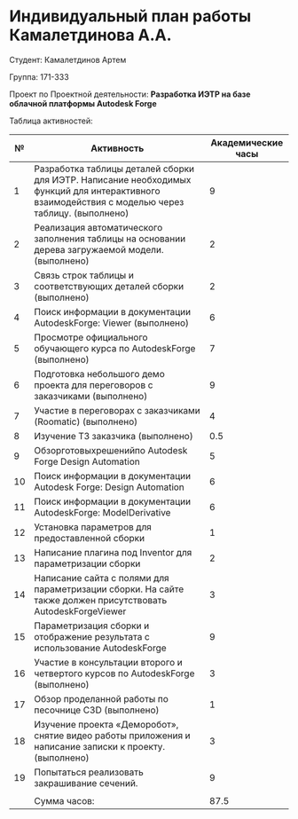 # **Индивидуальный план работы Камалетдинова А.А.**

Студент: Камалетдинов Артем

Группа: 171-333

Проект по Проектной деятельности: **Разработка ИЭТР на базе облачной платформы Autodesk Forge**

Таблица активностей:

| № | Активность | Академические часы |
| --- | --- | --- |
| 1 | Разработка таблицы деталей сборки для ИЭТР. Написание необходимых функций для интерактивного взаимодействия  с моделью через таблицу. (выполнено) | 9 |
| 2 | Реализация автоматического заполнения таблицы на основании дерева загружаемой модели. (выполнено) | 2 |
| 3 | Связь строк таблицы и соответствующих деталей сборки (выполнено) | 2 |
| 4 | Поиск информации в документации AutodeskForge: Viewer (выполнено) | 6 |
| 5 | Просмотре официального обучающего курса по AutodeskForge (выполнено) | 7 |
| 6 | Подготовка небольшого демо проекта для переговоров с заказчиками (выполнено) | 9 |
| 7 | Участие в переговорах с заказчиками (Roomatic) (выполнено) | 4 |
| 8 | Изучение ТЗ заказчика (выполнено) | 0.5 |
| 9 | Обзорготовыхрешенийпо Autodesk Forge Design Automation | 5 |
| 10 | Поиск информации в документации Autodesk Forge: Design Automation | 6 |
| 11 | Поиск информации в документации AutodeskForge: ModelDerivative | 6 |
| 12 | Установка параметров для предоставленной сборки | 1 |
| 13 | Написание плагина под Inventor для параметризации сборки | 2 |
| 14 | Написание сайта с полями для параметризации сборки. На сайте также должен присутствовать AutodeskForgeViewer | 3 |
| 15 | Параметризация сборки и отображение результата  c  использование AutodeskForge | 9 |
| 16 | Участие в консультации второго и четвертого курсов по AutodeskForge (выполнено) | 3 |
| 17 | Обзор проделанной работы по песочнице C3D (выполнено) | 1 |
| 18 | Изучение проекта «Деморобот», снятие видео работы приложения и написание записки к проекту. (выполнено) | 3 |
| 19 | Попытаться реализовать закрашивание сечений. | 9 |
|   |   |   |
|   | Сумма часов: | 87.5 |